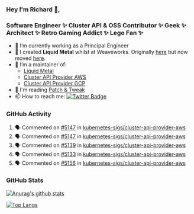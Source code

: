 ### Hey I'm Richard 👋, 

<h3 align="left">Software Engineer ✨ Cluster API & OSS Contributor ✨ Geek ✨ Architect ✨ Retro Gaming Addict ✨ Lego Fan ✨</h3>

- 🔭 I’m currently working as a Principal Engineer
- 📯 I created **Liquid Metal** whilst at Weaveworks. Originally [here](https://github.com/weaveworks-liquidmetal) but now moved [here](https://github.com/liquidmetal-dev).
- 👯 I’m a maintainer of:
  -  [Liquid Metal](https://github.com/liquidmetal-dev)
  -  [Cluster API Provider AWS](https://github.com/kubernetes-sigs/cluster-api-provider-aws)
  -  [Cluster API Provider GCP](https://github.com/kubernetes-sigs/cluster-api-provider-gcp)
- 💬 I'm reading [Patch & Tweak](https://bjooks.com/products/patch-tweak-exploring-modular-synthesis)
- 📫 How to reach me: [![Twitter Badge](https://img.shields.io/badge/-@fruit_case-00acee?style=flat&logo=Twitter&logoColor=white)](https://twitter.com/intent/follow?screen_name=fruit_case "Follow on Twitter")

### GitHub Activity 

<!--START_SECTION:activity-->
1. 🗣 Commented on [#5147](https://github.com/kubernetes-sigs/cluster-api-provider-aws/pull/5147#issuecomment-2413817438) in [kubernetes-sigs/cluster-api-provider-aws](https://github.com/kubernetes-sigs/cluster-api-provider-aws)
2. 🗣 Commented on [#5147](https://github.com/kubernetes-sigs/cluster-api-provider-aws/pull/5147#issuecomment-2413779921) in [kubernetes-sigs/cluster-api-provider-aws](https://github.com/kubernetes-sigs/cluster-api-provider-aws)
3. 🗣 Commented on [#5139](https://github.com/kubernetes-sigs/cluster-api-provider-aws/issues/5139#issuecomment-2413486024) in [kubernetes-sigs/cluster-api-provider-aws](https://github.com/kubernetes-sigs/cluster-api-provider-aws)
4. 🗣 Commented on [#5133](https://github.com/kubernetes-sigs/cluster-api-provider-aws/pull/5133#issuecomment-2413481537) in [kubernetes-sigs/cluster-api-provider-aws](https://github.com/kubernetes-sigs/cluster-api-provider-aws)
5. 🗣 Commented on [#5156](https://github.com/kubernetes-sigs/cluster-api-provider-aws/pull/5156#issuecomment-2413474433) in [kubernetes-sigs/cluster-api-provider-aws](https://github.com/kubernetes-sigs/cluster-api-provider-aws)
<!--END_SECTION:activity-->

### GitHub Stats

[![Anurag's github stats](https://github-readme-stats.vercel.app/api?username=richardcase&count_private=true&show_icons=true)](https://github.com/anuraghazra/github-readme-stats)

[![Top Langs](https://github-readme-stats.vercel.app/api/top-langs/?username=richardcase&hide=html&layout=compact)](https://github.com/anuraghazra/github-readme-stats)
